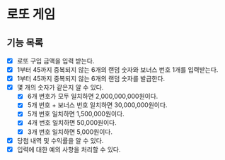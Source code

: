 # 로또 게임

## 기능 목록

- [x] 로또 구입 금액을 입력 받는다.
- [x] 1부터 45까지 중복되지 않는 6개의 랜덤 숫자와 보너스 번호 1개를 입력받는다.
- [x] 1부터 45까지 중복되지 않는 6개의 랜덤 숫자를 발급한다.
- [x] 몇 개의 숫자가 같은지 알 수 있다.
  - [x] 6개 번호가 모두 일치하면 2,000,000,000원이다.
  - [x] 5개 번호 + 보너스 번호 일치하면 30,000,000원이다.
  - [x] 5개 번호 일치하면 1,500,000원이다.
  - [x] 4개 번호 일치하면 50,000원이다.
  - [x] 3개 번호 일치하면 5,000원이다.
- [x] 당첨 내역 및 수익률을 알 수 있다.
- [x] 입력에 대한 예외 사항을 처리할 수 있다.
